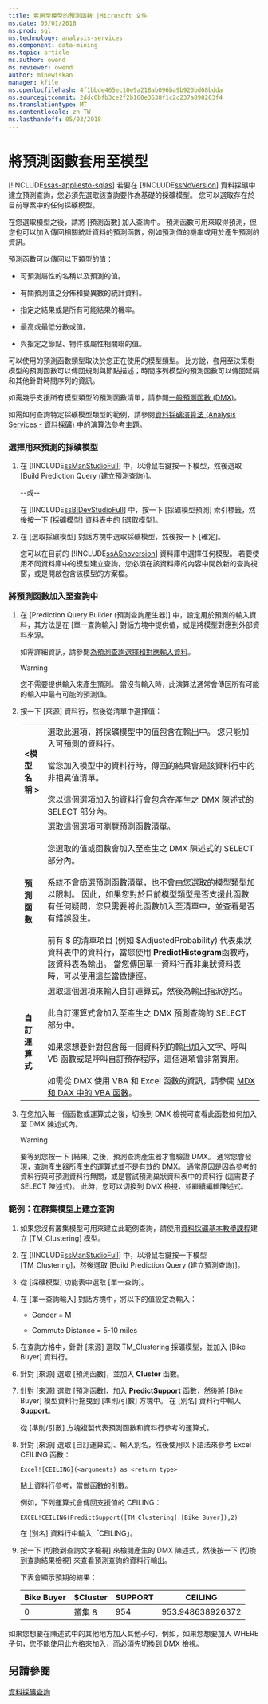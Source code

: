 ```yaml
---
title: 套用至模型的預測函數 |Microsoft 文件
ms.date: 05/01/2018
ms.prod: sql
ms.technology: analysis-services
ms.component: data-mining
ms.topic: article
ms.author: owend
ms.reviewer: owend
author: minewiskan
manager: kfile
ms.openlocfilehash: 4f1bbde465ec10e9a218ab096ba9b920bd68bdda
ms.sourcegitcommit: 2ddc0bfb3ce2f2b160e3638f1c2c237a898263f4
ms.translationtype: MT
ms.contentlocale: zh-TW
ms.lasthandoff: 05/03/2018
---
```

# <a name="apply-prediction-functions-to-a-model"></a>將預測函數套用至模型
[!INCLUDE[ssas-appliesto-sqlas](../../includes/ssas-appliesto-sqlas.md)]
  若要在 [!INCLUDE[ssNoVersion](../../includes/ssnoversion-md.md)] 資料採礦中建立預測查詢，您必須先選取該查詢要作為基礎的採礦模型。 您可以選取存在於目前專案中的任何採礦模型。  
  
 在您選取模型之後，請將 [預測函數] 加入查詢中。 預測函數可用來取得預測，但您也可以加入傳回相關統計資料的預測函數，例如預測值的機率或用於產生預測的資訊。  
  
 預測函數可以傳回以下類型的值：  
  
-   可預測屬性的名稱以及預測的值。  
  
-   有關預測值之分佈和變異數的統計資料。  
  
-   指定之結果或是所有可能結果的機率。  
  
-   最高或最低分數或值。  
  
-   與指定之節點、物件或屬性相關聯的值。  
  
 可以使用的預測函數類型取決於您正在使用的模型類型。 比方說，套用至決策樹模型的預測函數可以傳回規則與節點描述；時間序列模型的預測函數可以傳回延隔和其他針對時間序列的資訊。  
  
 如需幾乎支援所有模型類型的預測函數清單，請參閱[一般預測函數 &#40;DMX)](../../dmx/general-prediction-functions-dmx.md)。  
  
 如需如何查詢特定採礦模型類型的範例，請參閱[資料採礦演算法 &#40;Analysis Services - 資料採礦&#41;](../../analysis-services/data-mining/data-mining-algorithms-analysis-services-data-mining.md) 中的演算法參考主題。  
  
### <a name="choose-a-mining-model-to-use-for-prediction"></a>選擇用來預測的採礦模型  
  
1.  在 [!INCLUDE[ssManStudioFull](../../includes/ssmanstudiofull-md.md)] 中，以滑鼠右鍵按一下模型，然後選取 [Build Prediction Query (建立預測查詢)]。  
  
     --或--  
  
     在 [!INCLUDE[ssBIDevStudioFull](../../includes/ssbidevstudiofull-md.md)] 中，按一下 [採礦模型預測] 索引標籤，然後按一下 [採礦模型] 資料表中的 [選取模型]。  
  
2.  在 [選取採礦模型] 對話方塊中選取採礦模型，然後按一下 [確定]。  
  
     您可以在目前的 [!INCLUDE[ssASnoversion](../../includes/ssasnoversion-md.md)] 資料庫中選擇任何模型。 若要使用不同資料庫中的模型建立查詢，您必須在該資料庫的內容中開啟新的查詢視窗，或是開啟包含該模型的方案檔。  
  
### <a name="add-prediction-functions-to-a-query"></a>將預測函數加入至查詢中  
  
1.  在 [Prediction Query Builder (預測查詢產生器)] 中，設定用於預測的輸入資料，其方法是在 [單一查詢輸入] 對話方塊中提供值，或是將模型對應到外部資料來源。  
  
     如需詳細資訊，請參閱[為預測查詢選擇和對應輸入資料](../../analysis-services/data-mining/choose-and-map-input-data-for-a-prediction-query.md)。  
  
    > [!WARNING]  
    >  您不需要提供輸入來產生預測。 當沒有輸入時，此演算法通常會傳回所有可能的輸入中最有可能的預測值。  
  
2.  按一下 [來源] 資料行，然後從清單中選擇值：  
  
    |||  
    |-|-|  
    |**\<模型名稱 >**|選取此選項，將採礦模型中的值包含在輸出中。 您只能加入可預測的資料行。<br /><br /> 當您加入模型中的資料行時，傳回的結果會是該資料行中的非相異值清單。<br /><br /> 您以這個選項加入的資料行會包含在產生之 DMX 陳述式的 SELECT 部分內。|  
    |**預測函數**|選取這個選項可瀏覽預測函數清單。<br /><br /> 您選取的值或函數會加入至產生之 DMX 陳述式的 SELECT 部分內。<br /><br /> 系統不會篩選預測函數清單，也不會由您選取的模型類型加以限制。 因此，如果您對於目前模型類型是否支援此函數有任何疑問，您只需要將此函數加入至清單中，並查看是否有錯誤發生。<br /><br /> 前有 $ 的清單項目 (例如 $AdjustedProbability) 代表巢狀資料表中的資料行，當您使用 **PredictHistogram**函數時，該資料表為輸出。 當您傳回單一資料行而非巢狀資料表時，可以使用這些當做捷徑。|  
    |**自訂運算式**|選取這個選項來輸入自訂運算式，然後為輸出指派別名。<br /><br /> 此自訂運算式會加入至產生之 DMX 預測查詢的 SELECT 部分中。<br /><br /> 如果您想要針對包含每一個資料列的輸出加入文字、呼叫 VB 函數或是呼叫自訂預存程序，這個選項會非常實用。<br /><br /> 如需從 DMX 使用 VBA 和 Excel 函數的資訊，請參閱 [MDX 和 DAX 中的 VBA 函數](../../mdx/vba-functions-in-mdx-and-dax.md)。|  
  
3.  在您加入每一個函數或運算式之後，切換到 DMX 檢視可查看此函數如何加入至 DMX 陳述式內。  
  
    > [!WARNING]  
    >  要等到您按一下 [結果] 之後，預測查詢產生器才會驗證 DMX。 通常您會發現，查詢產生器所產生的運算式並不是有效的 DMX。 通常原因是因為參考的資料行與可預測資料行無關，或是嘗試預測巢狀資料表中的資料行 (這需要子 SELECT 陳述式)。 此時，您可以切換到 DMX 檢視，並繼續編輯陳述式。  
  
### <a name="example-create-a-query-on-a-clustering-model"></a>範例：在群集模型上建立查詢  
  
1.  如果您沒有叢集模型可用來建立此範例查詢，請使用[資料採礦基本教學課程](http://msdn.microsoft.com/library/6602edb6-d160-43fb-83c8-9df5dddfeb9c)建立 [TM_Clustering] 模型。  
  
2.  在 [!INCLUDE[ssManStudioFull](../../includes/ssmanstudiofull-md.md)] 中，以滑鼠右鍵按一下模型 [TM_Clustering]，然後選取 [Build Prediction Query (建立預測查詢)]。  
  
3.  從 [採礦模型] 功能表中選取 [單一查詢]。  
  
4.  在 [單一查詢輸入] 對話方塊中，將以下的值設定為輸入：  
  
    -   Gender = M  
  
    -   Commute Distance = 5-10 miles  
  
5.  在查詢方格中，針對 [來源] 選取 TM_Clustering 採礦模型，並加入 [Bike Buyer] 資料行。  
  
6.  針對 [來源] 選取 [預測函數]，並加入 **Cluster** 函數。  
  
7.  針對 [來源] 選取 [預測函數]、加入 **PredictSupport** 函數，然後將 [Bike Buyer] 模型資料行拖曳到 [準則/引數] 方塊中。 在 [別名] 資料行中輸入 **Support**。  
  
     從 [準則/引數] 方塊複製代表預測函數和資料行參考的運算式。  
  
8.  針對 [來源] 選取 [自訂運算式]、輸入別名，然後使用以下語法來參考 Excel CEILING 函數：  
  
    ```  
    Excel![CEILING](<arguments) as <return type>  
    ```  
  
     貼上資料行參考，當做函數的引數。  
  
     例如，下列運算式會傳回支援值的 CEILING：  
  
    ```  
    EXCEL!CEILING(PredictSupport([TM_Clustering].[Bike Buyer]),2)  
    ```  
  
     在 [別名] 資料行中輸入「CEILING」。  
  
9. 按一下 [切換到查詢文字檢視] 來檢閱產生的 DMX 陳述式，然後按一下 [切換到查詢結果檢視] 來查看預測查詢的資料行輸出。  
  
     下表會顯示預期的結果：  
  
    |Bike Buyer|$Cluster|SUPPORT|CEILING|  
    |----------------|--------------|-------------|-------------|  
    |0|叢集 8|954|953.948638926372|  
  
 如果您想要在陳述式中的其他地方加入其他子句，例如，如果您想要加入 WHERE 子句，您不能使用此方格來加入，而必須先切換到 DMX 檢視。  
  
## <a name="see-also"></a>另請參閱  
 [資料採礦查詢](../../analysis-services/data-mining/data-mining-queries.md)  
  
  
